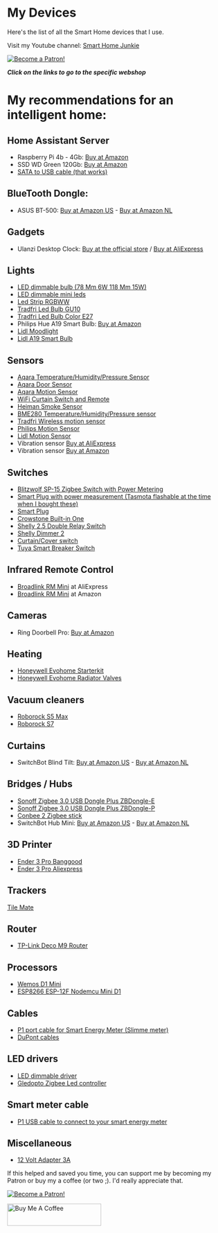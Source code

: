 # My Devices
Here's the list of all the Smart Home devices that I use.

Visit my Youtube channel: [Smart Home Junkie](https://www.youtube.com/c/SmartHomeJunkie)

<a href="https://www.patreon.com/bePatron?u=50155158" target="_blank"><img src="https://github.com/smarthomejunkie/Home-Assistant-Tutorials/blob/master/become-a-patron.png?raw=true" alt="Become a Patron!"></a>

***Click on the links to go to the specific webshop***

# My recommendations for an intelligent home:

## Home Assistant Server
* Raspberry Pi 4b - 4Gb: [Buy at Amazon](https://amzn.to/3rArekb)
* SSD WD Green 120Gb: [Buy at Amazon](https://amzn.to/3V90ODx)
* [SATA to USB cable (that works)](https://www.bol.com/nl/p/professional-sata-naar-usb-3-0-kabel-adapter-2-5-inch-ssd-harde-schijf-uitbreiden-connector/9200000104702554/)

## BlueTooth Dongle:
* ASUS BT-500: [Buy at Amazon US](https://amzn.to/3nkCiCY) - [Buy at Amazon NL](https://amzn.to/3LO6y3m)

## Gadgets
* Ulanzi Desktop Clock: [Buy at the official store](https://www.ulanzi.com/collections/clock/products/ulanzi-pixel-smart-clock-2882?aff=903) / [Buy at AliExpress](https://s.click.aliexpress.com/e/_DkPphDX)

## Lights
* [LED dimmable bulb (78 Mm 6W 118 Mm 15W)](https://s.click.aliexpress.com/e/_AqZLhh)
* [LED dimmable mini leds](https://s.click.aliexpress.com/e/_AZLRx7)
* [Led Strip RGBWW](https://s.click.aliexpress.com/e/_Am4Seo)
* [Tradfri Led Bulb GU10](https://www.ikea.com/nl/en/p/tradfri-led-bulb-gu10-400-lumen-wireless-dimmable-white-spectrum-90408603/)
* [Tradfri Led Bulb Color E27](https://www.ikea.com/nl/en/p/tradfri-led-bulb-e27-600-lumen-wireless-dimmable-colour-and-white-spectrum-colour-and-white-spectrum-globe-opal-white-00408612/)
* Philips Hue A19 Smart Bulb: [Buy at Amazon](https://amzn.to/3CfDRG7)
* [Lidl Moodlight](https://tc.tradetracker.net/?c=24118&m=12&a=396911&u=%2FLIVARNO-LUX-LED-sfeerverlichting-Zigbee-Smart-Home%2Fp100317586)
* [Lidl A19 Smart Bulb](https://tc.tradetracker.net/?c=24118&m=12&a=396911&u=%2FLIVARNO-LUX-LED-lamp-Zigbee-Smart-Home%2Fp100306622)

## Sensors
* [Aqara Temperature/Humidity/Pressure Sensor](https://s.click.aliexpress.com/e/_AFJUIV)
* [Aqara Door Sensor](https://s.click.aliexpress.com/e/_A26g2H)
* [Aqara Motion Sensor](https://s.click.aliexpress.com/e/_AZ3Yzo)
* [WiFi Curtain Switch and Remote](https://s.click.aliexpress.com/e/_9uiSeH)
* [Heiman Smoke Sensor](https://s.click.aliexpress.com/e/_DeHp8cx)
* [BME280 Temperature/Humidity/Pressure sensor](https://www.aliexpress.com/item/32961882719.html)
* [Tradfri Wireless motion sensor](https://www.ikea.com/nl/en/p/tradfri-wireless-motion-sensor-white-70429913/)
* [Philips Motion Sensor](https://amzn.to/389jRHs)
* [Lidl Motion Sensor](https://tc.tradetracker.net/?c=24118&m=12&a=396911&u=%2FSILVERCREST-Bewegingssensor-Zigbee-Smart-Home%2Fp100306594)
* Vibration sensor [Buy at AliExpress](https://s.click.aliexpress.com/e/_DBVwLCJ)
* Vibration sensor [Buy at Amazon](https://amzn.to/3YacGpD)

## Switches
* [Blitzwolf SP-15 Zigbee Switch with Power Metering](https://s.click.aliexpress.com/e/_DCVSyih)
* [Smart Plug with power measurement (Tasmota flashable at the time when I bought these)](https://amzn.to/3918JeH)
* [Smart Plug](https://s.click.aliexpress.com/e/_ArlTn7)
* [Crowstone Built-in One](https://shop.crownstone.rocks/products/extension-kit-1-unit-crownstone-built-in-one)
* [Shelly 2.5 Double Relay Switch](https://amzn.to/3bcu3Rv)
* [Shelly Dimmer 2](https://amzn.to/3pVoc83)
* [Curtain/Cover switch](https://s.click.aliexpress.com/e/_A3RoUP)
* [Tuya Smart Breaker Switch](https://s.click.aliexpress.com/e/_99XdYT)

## Infrared Remote Control
* [Broadlink RM Mini](https://s.click.aliexpress.com/e/_DDXp1cj) at AliExpress
* [Broadlink RM Mini](https://amzn.to/3AlquUw) at Amazon

## Cameras
* Ring Doorbell Pro: [Buy at Amazon](https://amzn.to/3Mcbrl1)

## Heating
* [Honeywell Evohome Starterkit](https://amzn.to/390BuIy)
* [Honeywell Evohome Radiator Valves](https://amzn.to/38a23fa)

## Vacuum cleaners
* [Roborock S5 Max](https://s.click.aliexpress.com/e/_A9WSGQ)
* [Roborock S7](https://s.click.aliexpress.com/e/_DBgZjW3)

## Curtains
* SwitchBot Blind Tilt: [Buy at Amazon US](https://amzn.to/3no3wsx) - [Buy at Amazon NL](https://amzn.to/3TLKhVF)

## Bridges / Hubs
* [Sonoff Zigbee 3.0 USB Dongle Plus ZBDongle-E](https://itead.cc/product/zigbee-3-0-usb-dongle/ref/36/)
* [Sonoff Zigbee 3.0 USB Dongle Plus ZBDongle-P](https://itead.cc/product/sonoff-zigbee-3-0-usb-dongle-plus/ref/36/?campaign=ZigbeeDonglePlus)
* [Conbee 2 Zigbee stick](https://amzn.to/2MPzLOJ)
* SwitchBot Hub Mini: [Buy at Amazon US](https://amzn.to/40xttoh) - [Buy at Amazon NL](https://amzn.to/40Bx0Br)

## 3D Printer
* [Ender 3 Pro Banggood](https://www.banggood.com/custlink/K3vH52lyPu)
* [Ender 3 Pro Aliexpress](https://s.click.aliexpress.com/e/_DFeXPxv)

## Trackers
[Tile Mate](https://amzn.to/38a2TZm)

## Router
* [TP-Link Deco M9 Router](https://amzn.to/356Z4SY)

## Processors
* [Wemos D1 Mini](https://s.click.aliexpress.com/e/_DkEFgd9)
* [ESP8266 ESP-12F Nodemcu Mini D1](https://s.click.aliexpress.com/e/_DEJCxwb)

## Cables
* [P1 port cable for Smart Energy Meter (Slimme meter)](https://s.click.aliexpress.com/e/_AnFSiz)
* [DuPont cables](https://s.click.aliexpress.com/e/_d78fMnG)

## LED drivers
* [LED dimmable driver](https://s.click.aliexpress.com/e/_ANlalb)
* [Gledopto Zigbee Led controller](https://s.click.aliexpress.com/e/_AOEKhe)

## Smart meter cable
* [P1 USB cable to connect to your smart energy meter](https://s.click.aliexpress.com/e/_ASyC45)

## Miscellaneous
* [12 Volt Adapter 3A](https://s.click.aliexpress.com/e/_DFCglUP)

If this helped and saved you time, you can support me by becoming my Patron or buy my a coffee (or two ;). I'd really appreciate that.

<a href="https://www.patreon.com/bePatron?u=50155158" target="_blank"><img src="https://github.com/smarthomejunkie/Home-Assistant-Tutorials/blob/master/become-a-patron.png?raw=true" alt="Become a Patron!"></a>

<a href="https://www.buymeacoffee.com/smarthomejunkie" target="_blank"><img src="https://cdn.buymeacoffee.com/buttons/default-blue.png" alt="Buy Me A Coffee" height="51" width="217" ></a>




